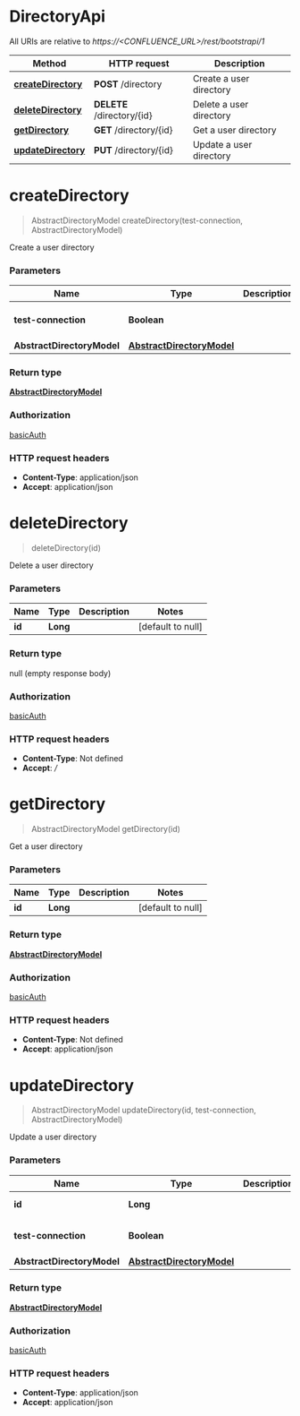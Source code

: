 # DirectoryApi

All URIs are relative to *https://&lt;CONFLUENCE_URL&gt;/rest/bootstrapi/1*

| Method | HTTP request | Description |
|------------- | ------------- | -------------|
| [**createDirectory**](DirectoryApi.md#createDirectory) | **POST** /directory | Create a user directory |
| [**deleteDirectory**](DirectoryApi.md#deleteDirectory) | **DELETE** /directory/{id} | Delete a user directory |
| [**getDirectory**](DirectoryApi.md#getDirectory) | **GET** /directory/{id} | Get a user directory |
| [**updateDirectory**](DirectoryApi.md#updateDirectory) | **PUT** /directory/{id} | Update a user directory |


<a name="createDirectory"></a>
# **createDirectory**
> AbstractDirectoryModel createDirectory(test-connection, AbstractDirectoryModel)

Create a user directory

### Parameters

|Name | Type | Description  | Notes |
|------------- | ------------- | ------------- | -------------|
| **test-connection** | **Boolean**|  | [optional] [default to false] |
| **AbstractDirectoryModel** | [**AbstractDirectoryModel**](../Models/AbstractDirectoryModel.md)|  | [optional] |

### Return type

[**AbstractDirectoryModel**](../Models/AbstractDirectoryModel.md)

### Authorization

[basicAuth](../README.md#basicAuth)

### HTTP request headers

- **Content-Type**: application/json
- **Accept**: application/json

<a name="deleteDirectory"></a>
# **deleteDirectory**
> deleteDirectory(id)

Delete a user directory

### Parameters

|Name | Type | Description  | Notes |
|------------- | ------------- | ------------- | -------------|
| **id** | **Long**|  | [default to null] |

### Return type

null (empty response body)

### Authorization

[basicAuth](../README.md#basicAuth)

### HTTP request headers

- **Content-Type**: Not defined
- **Accept**: */*

<a name="getDirectory"></a>
# **getDirectory**
> AbstractDirectoryModel getDirectory(id)

Get a user directory

### Parameters

|Name | Type | Description  | Notes |
|------------- | ------------- | ------------- | -------------|
| **id** | **Long**|  | [default to null] |

### Return type

[**AbstractDirectoryModel**](../Models/AbstractDirectoryModel.md)

### Authorization

[basicAuth](../README.md#basicAuth)

### HTTP request headers

- **Content-Type**: Not defined
- **Accept**: application/json

<a name="updateDirectory"></a>
# **updateDirectory**
> AbstractDirectoryModel updateDirectory(id, test-connection, AbstractDirectoryModel)

Update a user directory

### Parameters

|Name | Type | Description  | Notes |
|------------- | ------------- | ------------- | -------------|
| **id** | **Long**|  | [default to null] |
| **test-connection** | **Boolean**|  | [optional] [default to false] |
| **AbstractDirectoryModel** | [**AbstractDirectoryModel**](../Models/AbstractDirectoryModel.md)|  | [optional] |

### Return type

[**AbstractDirectoryModel**](../Models/AbstractDirectoryModel.md)

### Authorization

[basicAuth](../README.md#basicAuth)

### HTTP request headers

- **Content-Type**: application/json
- **Accept**: application/json

